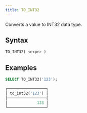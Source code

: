 ```yaml
---
title: TO_INT32
---
```


Converts a value to INT32 data type.

## Syntax

```sql
TO_INT32( <expr> )
```

## Examples

```sql
SELECT TO_INT32('123');

┌─────────────────┐
│ to_int32('123') │
├─────────────────┤
│             123 │
└─────────────────┘
```